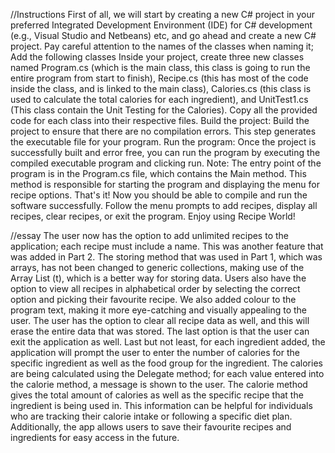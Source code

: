 
//Instructions
First of all, we will start by creating a new C# project in your preferred Integrated Development Environment (IDE) for C# development (e.g., Visual Studio and Netbeans) etc, and go ahead and create a new C# project.
Pay careful attention to the names of the classes when naming it;
Add the following classes Inside your project, create three new classes named Program.cs (which is the main class, this class is going to run the entire program from start to finish), Recipe.cs (this has most of the code inside the class, and is linked to the main class), Calories.cs (this class is used to calculate the total calories for each ingredient), and UnitTest1.cs (This class contain the Unit Testing for the Calories). Copy all the provided code for each class into their respective files.
Build the project: Build the project to ensure that there are no compilation errors. This step generates the executable file for your program.
Run the program: Once the project is successfully built and error free, you can run the program by executing the compiled executable program and clicking run.
Note: The entry point of the program is in the Program.cs file, which contains the Main method. This method is responsible for starting the program and displaying the menu for recipe options.
That's it! Now you should be able to compile and run the software successfully. Follow the menu prompts to add recipes, display all recipes, clear recipes, or exit the program. Enjoy using Recipe World!


//essay
The user now has the option to add unlimited recipes to the application; each recipe must include a name. This was another feature that was added in Part 2. The storing method that was used in Part 1, which was arrays, has not been changed to generic collections, making use of the Array List (t), which is a better way for storing data. Users also have the option to view all recipes in alphabetical order by selecting the correct option and picking their favourite recipe. 
We also added colour to the program text, making it more eye-catching and visually appealing to the user. The user has the option to clear all recipe data as well, and this will erase the entire data that was stored.
The last option is that the user can exit the application as well. Last but not least, for each ingredient added, the application will prompt the user to enter the number of calories for the specific ingredient as well as the food group for the ingredient. The calories are being calculated using the Delegate method; for each value entered into the calorie method, a message is shown to the user. The calorie method gives the total amount of calories as well as the specific recipe that the ingredient is being used in. This information can be helpful for individuals who are tracking their calorie intake or following a specific diet plan. Additionally, the app allows users to save their favourite recipes and ingredients for easy access in the future. 

